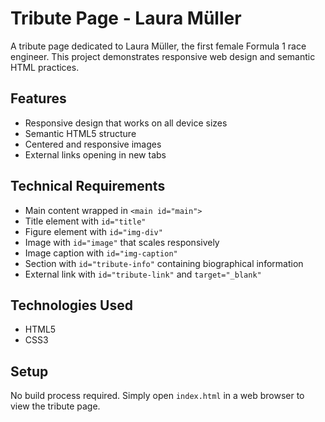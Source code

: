 # Tribute Page - Laura Müller

A tribute page dedicated to Laura Müller, the first female Formula 1 race engineer. This project demonstrates responsive web design and semantic HTML practices.

## Features

- Responsive design that works on all device sizes
- Semantic HTML5 structure
- Centered and responsive images
- External links opening in new tabs

## Technical Requirements

- Main content wrapped in `<main id="main">`
- Title element with `id="title"`
- Figure element with `id="img-div"`
- Image with `id="image"` that scales responsively
- Image caption with `id="img-caption"`
- Section with `id="tribute-info"` containing biographical information
- External link with `id="tribute-link"` and `target="_blank"`

## Technologies Used

- HTML5
- CSS3

## Setup

No build process required. Simply open `index.html` in a web browser to view the tribute page.
